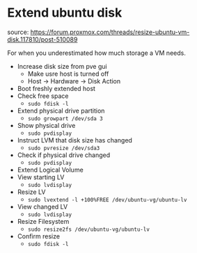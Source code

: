 # Extend ubuntu disk
source: https://forum.proxmox.com/threads/resize-ubuntu-vm-disk.117810/post-510089

For when you underestimated how much storage a VM needs.

* Increase disk size from pve gui
  * Make usre host is turned off
  * Host -> Hardware -> Disk Action
* Boot freshly extended host
* Check free space
  * ```sudo fdisk -l```
* Extend physical drive partition
  * ```sudo growpart /dev/sda 3```
* Show physical drive
  * ```sudo pvdisplay```
* Instruct LVM that disk size has changed
  * ```sudo pvresize /dev/sda3```
* Check if physical drive changed
  * ```sudo pvdisplay```
* Extend Logical Volume
* View starting LV
  * ```sudo lvdisplay```
* Resize LV
  * ```sudo lvextend -l +100%FREE /dev/ubuntu-vg/ubuntu-lv```
* View changed LV
  * ```sudo lvdisplay```
* Resize Filesystem
  * ```sudo resize2fs /dev/ubuntu-vg/ubuntu-lv```
* Confirm resize
  * ```sudo fdisk -l```